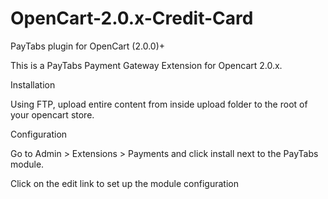 # OpenCart-2.0.x-Credit-Card
PayTabs plugin for OpenCart (2.0.0)+

This is a PayTabs Payment Gateway Extension for Opencart 2.0.x.

Installation

Using FTP, upload entire content from inside upload folder to the root of your opencart store.

Configuration

Go to Admin > Extensions > Payments and click install next to the PayTabs module.

Click on the edit link to set up the module configuration
